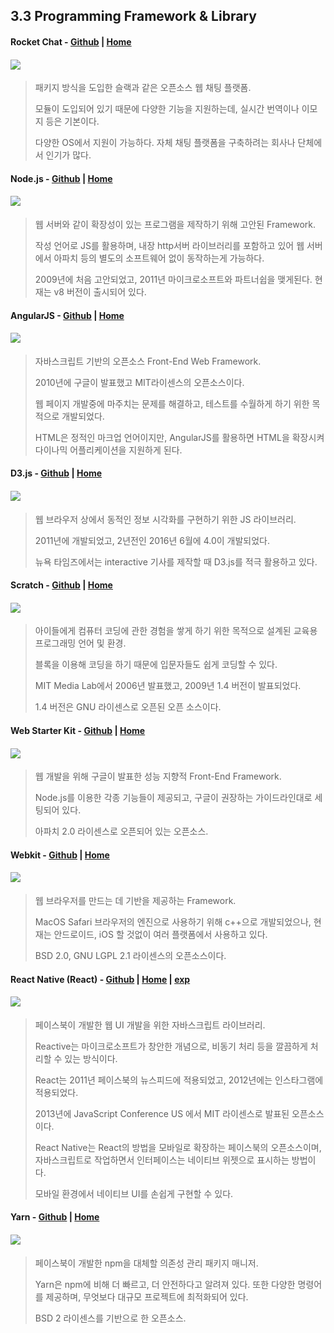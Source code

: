 ## 3.3 Programming Framework &  Library

#### **Rocket Chat** - [Github](https://github.com/RocketChat) \| [Home](https://rocket.chat/)

#### ![](/assets/Rocket_Chat.jpg)

> 패키지 방식을 도입한 슬랙과 같은 오픈소스 웹 채팅 플랫폼.
>
> 모듈이 도입되어 있기 때문에 다양한 기능을 지원하는데, 실시간 번역이나 이모지 등은 기본이다.
>
> 다양한 OS에서 지원이 가능하다. 자체 채팅 플랫폼을 구축하려는 회사나 단체에서 인기가 많다.

#### **Node.js** - [Github](https://github.com/nodejs) \| [Home](https://nodejs.org/ko/)

#### ![](/assets/NodeJS.png)

> 웹 서버와 같이 확장성이 있는 프로그램을 제작하기 위해 고안된 Framework.
>
> 작성 언어로 JS를 활용하며, 내장 http서버 라이브러리를 포함하고 있어 웹 서버에서 아파치 등의 별도의 소프트웨어 없이 동작하는게 가능하다.
>
> 2009년에 처음 고안되었고, 2011년 마이크로소프트와 파트너쉽을 맺게된다. 현재는 v8 버전이 출시되어 있다.

#### **AngularJS** - [Github](https://github.com/angular/angular.js) \| [Home](https://angularjs.org/)

#### ![](/assets/AngularJS.png)

> 자바스크립트 기반의 오픈소스 Front-End Web Framework.
>
> 2010년에 구글이 발표했고 MIT라이센스의 오픈소스이다.
>
> 웹 페이지 개발중에 마주치는 문제를 해결하고, 테스트를 수월하게 하기 위한 목적으로 개발되었다.
>
> HTML은 정적인 마크업 언어이지만, AngularJS를 활용하면 HTML을 확장시켜 다이나믹 어플리케이션을 지원하게 된다.

#### **D3.js** - [Github](https://github.com/d3/d3) \| [Home](https://d3js.org/)

#### ![](/assets/D3JS.jpg)

> 웹 브라우저 상에서 동적인 정보 시각화를 구현하기 위한 JS 라이브러리.
>
> 2011년에 개발되었고, 2년전인 2016년 6월에 4.0이 개발되었다.
>
> 뉴욕 타임즈에서는 interactive 기사를 제작할 때 D3.js를 적극 활용하고 있다.

#### **Scratch** - [Github](https://github.com/LLK/) \| [Home](https://scratch.mit.edu/)

#### ![](/assets/Scratch.jpg)

> 아이들에게 컴퓨터 코딩에 관한 경험을 쌓게 하기 위한 목적으로 설계된 교육용 프로그래밍 언어 및 환경.
>
> 블록을 이용해 코딩을 하기 때문에 입문자들도 쉽게 코딩할 수 있다.
>
> MIT Media Lab에서 2006년 발표했고, 2009년 1.4 버전이 발표되었다.
>
> 1.4 버전은 GNU 라이센스로 오픈된 오픈 소스이다.

#### **Web Starter Kit** - [Github](https://github.com/google/web-starter-kit) \| [Home](https://developers.google.com/web/tools/starter-kit/?hl=ko)

#### ![](/assets/WSK.png)

> 웹 개발을 위해 구글이 발표한 성능 지향적 Front-End Framework.
>
> Node.js를 이용한 각종 기능들이 제공되고, 구글이 권장하는 가이드라인대로 세팅되어 있다.
>
> 아파치 2.0 라이센스로 오픈되어 있는 오픈소스.

#### **Webkit** - [Github](https://github.com/WebKit/webkit) \| [Home](https://webkit.org/)

#### ![](/assets/Webkit.png)

> 웹 브라우저를 만드는 데 기반을 제공하는 Framework.
>
> MacOS Safari 브라우저의 엔진으로 사용하기 위해 c++으로 개발되었으나, 현재는 안드로이드, iOS 할 것없이 여러 플랫폼에서 사용하고 있다.
>
> BSD 2.0, GNU LGPL 2.1 라이센스의 오픈소스이다.

#### **React Native \(React\)** - [Github](https://github.com/facebook/react-native) \| [Home](https://facebook.github.io/react-native/) \| [exp](https://academy.realm.io/kr/posts/react-native/)

#### ![](/assets/React_Native.png)

> 페이스북이 개발한 웹 UI 개발을 위한 자바스크립트 라이브러리.
>
> Reactive는 마이크로소프트가 창안한 개념으로, 비동기 처리 등을 깔끔하게 처리할 수 있는 방식이다.
>
> React는 2011년 페이스북의 뉴스피드에 적용되었고, 2012년에는 인스타그램에 적용되었다.
>
> 2013년에 JavaScript Conference US 에서 MIT 라이센스로 발표된 오픈소스이다.
>
> React Native는 React의 방법을 모바일로 확장하는 페이스북의 오픈소스이며, 자바스크립트로 작업하면서 인터페이스는 네이티브 위젯으로 표시하는 방법이다.
>
> 모바일 환경에서 네이티브 UI를 손쉽게 구현할 수 있다.

#### **Yarn** - [Github](https://github.com/yarnpkg/yarn) \| [Home](https://yarnpkg.com/lang/en/)

#### ![](/assets/Yarn.png)

> 페이스북이 개발한 npm을 대체할 의존성 관리 패키지 매니저.
>
> Yarn은 npm에 비해 더 빠르고, 더 안전하다고 알려져 있다. 또한 다양한 명령어를 제공하며, 무엇보다 대규모 프로젝트에 최적화되어 있다.
>
> BSD 2 라이센스를 기반으로 한 오픈소스.



